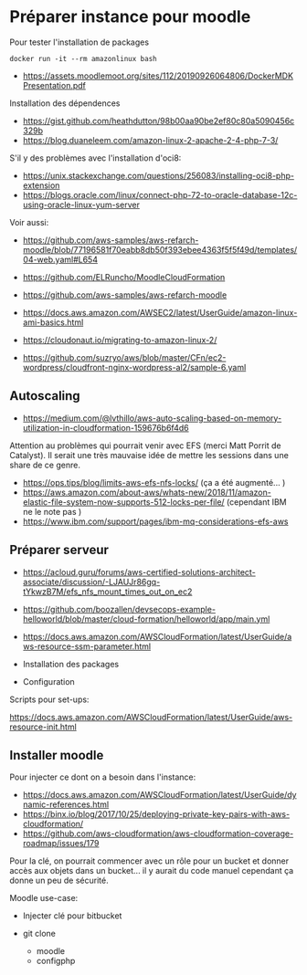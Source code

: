# Préparer instance pour moodle

Pour tester l'installation de packages 
```
docker run -it --rm amazonlinux bash
``` 

- https://assets.moodlemoot.org/sites/112/20190926064806/DockerMDKPresentation.pdf

Installation des dépendences
- https://gist.github.com/heathdutton/98b00aa90be2ef80c80a5090456c329b
- https://blog.duaneleem.com/amazon-linux-2-apache-2-4-php-7-3/

S'il y des problèmes avec l'installation d'oci8:
- https://unix.stackexchange.com/questions/256083/installing-oci8-php-extension
- https://blogs.oracle.com/linux/connect-php-72-to-oracle-database-12c-using-oracle-linux-yum-server

Voir aussi:
- https://github.com/aws-samples/aws-refarch-moodle/blob/77196581f70eabb8db50f393ebee4363f5f5f49d/templates/04-web.yaml#L654

- https://github.com/ELRuncho/MoodleCloudFormation
- https://github.com/aws-samples/aws-refarch-moodle
- https://docs.aws.amazon.com/AWSEC2/latest/UserGuide/amazon-linux-ami-basics.html
- https://cloudonaut.io/migrating-to-amazon-linux-2/
- https://github.com/suzryo/aws/blob/master/CFn/ec2-wordpress/cloudfront-nginx-wordpress-al2/sample-6.yaml

## Autoscaling

- https://medium.com/@lvthillo/aws-auto-scaling-based-on-memory-utilization-in-cloudformation-159676b6f4d6

Attention au problèmes qui pourrait venir avec EFS (merci Matt Porrit de Catalyst). Il serait une très mauvaise idée de mettre les sessions dans une share de ce genre.
- https://ops.tips/blog/limits-aws-efs-nfs-locks/ (ça a été augmenté... )
- https://aws.amazon.com/about-aws/whats-new/2018/11/amazon-elastic-file-system-now-supports-512-locks-per-file/ (cependant IBM ne le note pas )
- https://www.ibm.com/support/pages/ibm-mq-considerations-efs-aws

## Préparer serveur

- https://acloud.guru/forums/aws-certified-solutions-architect-associate/discussion/-LJAUJr86gq-tYkwzB7M/efs_nfs_mount_times_out_on_ec2
- https://github.com/boozallen/devsecops-example-helloworld/blob/master/cloud-formation/helloworld/app/main.yml
- https://docs.aws.amazon.com/AWSCloudFormation/latest/UserGuide/aws-resource-ssm-parameter.html

- Installation des packages
- Configuration

Scripts pour set-ups:

https://docs.aws.amazon.com/AWSCloudFormation/latest/UserGuide/aws-resource-init.html

## Installer moodle

Pour injecter ce dont on a besoin dans l'instance:

- https://docs.aws.amazon.com/AWSCloudFormation/latest/UserGuide/dynamic-references.html
- https://binx.io/blog/2017/10/25/deploying-private-key-pairs-with-aws-cloudformation/
- https://github.com/aws-cloudformation/aws-cloudformation-coverage-roadmap/issues/179

Pour la clé, on pourrait commencer avec un rôle pour un bucket et donner accès aux objets dans un bucket... il y aurait du code manuel cependant ça donne un peu de sécurité.

Moodle use-case:

- Injecter clé pour bitbucket
- git clone

  - moodle
  - configphp
